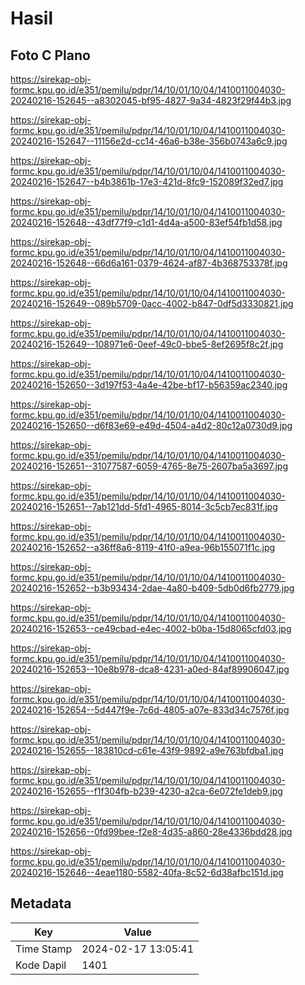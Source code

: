 # Hasil

## Foto C Plano

https://sirekap-obj-formc.kpu.go.id/e351/pemilu/pdpr/14/10/01/10/04/1410011004030-20240216-152645--a8302045-bf95-4827-9a34-4823f29f44b3.jpg

https://sirekap-obj-formc.kpu.go.id/e351/pemilu/pdpr/14/10/01/10/04/1410011004030-20240216-152647--11156e2d-cc14-46a6-b38e-356b0743a6c9.jpg

https://sirekap-obj-formc.kpu.go.id/e351/pemilu/pdpr/14/10/01/10/04/1410011004030-20240216-152647--b4b3861b-17e3-421d-8fc9-152089f32ed7.jpg

https://sirekap-obj-formc.kpu.go.id/e351/pemilu/pdpr/14/10/01/10/04/1410011004030-20240216-152648--43df77f9-c1d1-4d4a-a500-83ef54fb1d58.jpg

https://sirekap-obj-formc.kpu.go.id/e351/pemilu/pdpr/14/10/01/10/04/1410011004030-20240216-152648--66d6a161-0379-4624-af87-4b368753378f.jpg

https://sirekap-obj-formc.kpu.go.id/e351/pemilu/pdpr/14/10/01/10/04/1410011004030-20240216-152649--089b5709-0acc-4002-b847-0df5d3330821.jpg

https://sirekap-obj-formc.kpu.go.id/e351/pemilu/pdpr/14/10/01/10/04/1410011004030-20240216-152649--108971e6-0eef-49c0-bbe5-8ef2695f8c2f.jpg

https://sirekap-obj-formc.kpu.go.id/e351/pemilu/pdpr/14/10/01/10/04/1410011004030-20240216-152650--3d197f53-4a4e-42be-bf17-b56359ac2340.jpg

https://sirekap-obj-formc.kpu.go.id/e351/pemilu/pdpr/14/10/01/10/04/1410011004030-20240216-152650--d6f83e69-e49d-4504-a4d2-80c12a0730d9.jpg

https://sirekap-obj-formc.kpu.go.id/e351/pemilu/pdpr/14/10/01/10/04/1410011004030-20240216-152651--31077587-6059-4765-8e75-2607ba5a3697.jpg

https://sirekap-obj-formc.kpu.go.id/e351/pemilu/pdpr/14/10/01/10/04/1410011004030-20240216-152651--7ab121dd-5fd1-4965-8014-3c5cb7ec831f.jpg

https://sirekap-obj-formc.kpu.go.id/e351/pemilu/pdpr/14/10/01/10/04/1410011004030-20240216-152652--a36ff8a6-8119-41f0-a9ea-96b155071f1c.jpg

https://sirekap-obj-formc.kpu.go.id/e351/pemilu/pdpr/14/10/01/10/04/1410011004030-20240216-152652--b3b93434-2dae-4a80-b409-5db0d6fb2779.jpg

https://sirekap-obj-formc.kpu.go.id/e351/pemilu/pdpr/14/10/01/10/04/1410011004030-20240216-152653--ce49cbad-e4ec-4002-b0ba-15d8065cfd03.jpg

https://sirekap-obj-formc.kpu.go.id/e351/pemilu/pdpr/14/10/01/10/04/1410011004030-20240216-152653--10e8b978-dca8-4231-a0ed-84af89906047.jpg

https://sirekap-obj-formc.kpu.go.id/e351/pemilu/pdpr/14/10/01/10/04/1410011004030-20240216-152654--5d447f9e-7c6d-4805-a07e-833d34c7576f.jpg

https://sirekap-obj-formc.kpu.go.id/e351/pemilu/pdpr/14/10/01/10/04/1410011004030-20240216-152655--183810cd-c61e-43f9-9892-a9e763bfdba1.jpg

https://sirekap-obj-formc.kpu.go.id/e351/pemilu/pdpr/14/10/01/10/04/1410011004030-20240216-152655--f1f304fb-b239-4230-a2ca-6e072fe1deb9.jpg

https://sirekap-obj-formc.kpu.go.id/e351/pemilu/pdpr/14/10/01/10/04/1410011004030-20240216-152656--0fd99bee-f2e8-4d35-a860-28e4336bdd28.jpg

https://sirekap-obj-formc.kpu.go.id/e351/pemilu/pdpr/14/10/01/10/04/1410011004030-20240216-152646--4eae1180-5582-40fa-8c52-6d38afbc151d.jpg


## Metadata

| Key        | Value               |
| ---------- | ------------------- |
| Time Stamp | 2024-02-17 13:05:41 |
| Kode Dapil | 1401                |



